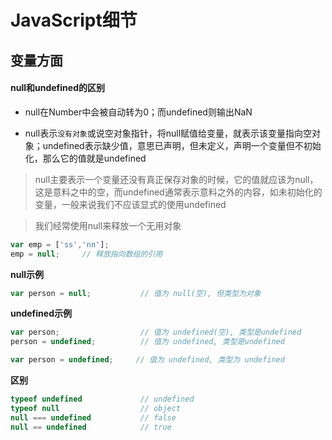 # JavaScript细节

## 变量方面

#### null和undefined的区别

* null在Number中会被自动转为0；而undefined则输出NaN

* null表示`没有对象`或说空对象指针，将null赋值给变量，就表示该变量指向空对象；undefined表示缺少值，意思已声明，但未定义，声明一个变量但不初始化，那么它的值就是undefined

> null主要表示一个变量还没有真正保存对象的时候，它的值就应该为null，这是意料之中的空，而undefined通常表示意料之外的内容，如未初始化的变量，一般来说我们不应该显式的使用undefined

> 我们经常使用null来释放一个无用对象

```js
var emp = ['ss','nn'];
emp = null;     // 释放指向数组的引用
```

**null示例**

```js
var person = null;           // 值为 null(空), 但类型为对象

```

**undefined示例**

```js
var person;                  // 值为 undefined(空), 类型是undefined
person = undefined;          // 值为 undefined, 类型是undefined

var person = undefined;     // 值为 undefined, 类型为 undefined
```

**区别**

```js
typeof undefined             // undefined
typeof null                  // object
null === undefined           // false
null == undefined            // true
```
